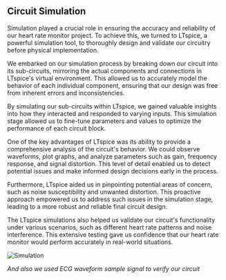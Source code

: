 ## Circuit Simulation

Simulation played a crucial role in ensuring the accuracy and reliability of our heart rate monitor project. To achieve this, we turned to LTspice, a powerful simulation tool, to thoroughly design and validate our circuitry before physical implementation.

We embarked on our simulation process by breaking down our circuit into its sub-circuits, mirroring the actual components and connections in LTspice's virtual environment. This allowed us to accurately model the behavior of each individual component, ensuring that our design was free from inherent errors and inconsistencies.

By simulating our sub-circuits within LTspice, we gained valuable insights into how they interacted and responded to varying inputs. This simulation stage allowed us to fine-tune parameters and values to optimize the performance of each circuit block.

One of the key advantages of LTspice was its ability to provide a comprehensive analysis of the circuit's behavior. We could observe waveforms, plot graphs, and analyze parameters such as gain, frequency response, and signal distortion. This level of detail enabled us to detect potential issues and make informed design decisions early in the process.

Furthermore, LTspice aided us in pinpointing potential areas of concern, such as noise susceptibility and unwanted distortion. This proactive approach empowered us to address such issues in the simulation stage, leading to a more robust and reliable final circuit design.

The LTspice simulations also helped us validate our circuit's functionality under various scenarios, such as different heart rate patterns and noise interference. This extensive testing gave us confidence that our heart rate monitor would perform accurately in real-world situations.

![Simulation](https://github.com/RavinduMPK/Heart-Monitor/assets/68577937/20722097-507d-4251-aa88-b2f66326b196)

*_And also we used ECG waveform sample signal to verify our circuit_*

